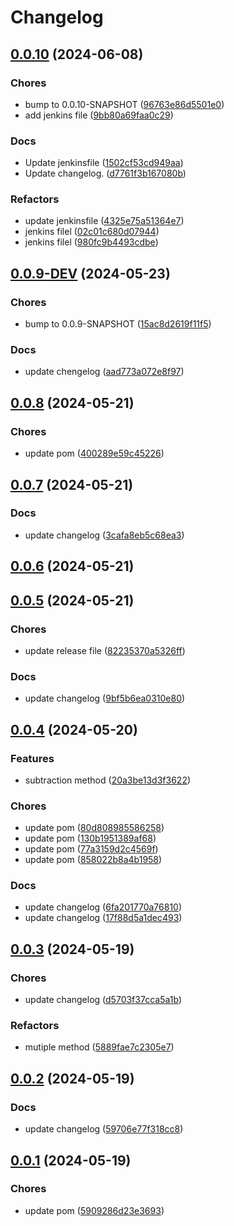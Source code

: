 # Changelog

## [0.0.10](https://github.com/klapertart/sample-app-maven-release/releases/tag/0.0.10) (2024-06-08)






### Chores

-  bump to 0.0.10-SNAPSHOT ([96763e86d5501e0](https://github.com/klapertart/sample-app-maven-release/commit//96763e86d5501e0))
-  add jenkins file ([9bb80a69faa0c29](https://github.com/klapertart/sample-app-maven-release/commit//9bb80a69faa0c29))

### Docs

-  Update jenkinsfile ([1502cf53cd949aa](https://github.com/klapertart/sample-app-maven-release/commit//1502cf53cd949aa))
-  Update changelog. ([d7761f3b167080b](https://github.com/klapertart/sample-app-maven-release/commit//d7761f3b167080b))

### Refactors

-  update jenkinsfile ([4325e75a51364e7](https://github.com/klapertart/sample-app-maven-release/commit//4325e75a51364e7))
-  jenkins filel ([02c01c680d07944](https://github.com/klapertart/sample-app-maven-release/commit//02c01c680d07944))
-  jenkins filel ([980fc9b4493cdbe](https://github.com/klapertart/sample-app-maven-release/commit//980fc9b4493cdbe))

## [0.0.9-DEV](https://github.com/klapertart/sample-app-maven-release/releases/tag/0.0.9-DEV) (2024-05-23)






### Chores

-  bump to 0.0.9-SNAPSHOT ([15ac8d2619f11f5](https://github.com/klapertart/sample-app-maven-release/commit//15ac8d2619f11f5))

### Docs

-  update chengelog ([aad773a072e8f97](https://github.com/klapertart/sample-app-maven-release/commit//aad773a072e8f97))


## [0.0.8](https://github.com/klapertart/sample-app-maven-release/releases/tag/0.0.8) (2024-05-21)






### Chores

-  update pom ([400289e59c45226](https://github.com/klapertart/sample-app-maven-release/commit//400289e59c45226))



## [0.0.7](https://github.com/klapertart/sample-app-maven-release/releases/tag/0.0.7) (2024-05-21)







### Docs

-  update changelog ([3cafa8eb5c68ea3](https://github.com/klapertart/sample-app-maven-release/commit//3cafa8eb5c68ea3))


## [0.0.6](https://github.com/klapertart/sample-app-maven-release/releases/tag/0.0.6) (2024-05-21)









## [0.0.5](https://github.com/klapertart/sample-app-maven-release/releases/tag/0.0.5) (2024-05-21)






### Chores

-  update release file ([82235370a5326ff](https://github.com/klapertart/sample-app-maven-release/commit//82235370a5326ff))

### Docs

-  update changelog ([9bf5b6ea0310e80](https://github.com/klapertart/sample-app-maven-release/commit//9bf5b6ea0310e80))


## [0.0.4](https://github.com/klapertart/sample-app-maven-release/releases/tag/0.0.4) (2024-05-20)



### Features

-  subtraction method ([20a3be13d3f3622](https://github.com/klapertart/sample-app-maven-release/commit//20a3be13d3f3622))



### Chores

-  update pom ([80d808985586258](https://github.com/klapertart/sample-app-maven-release/commit//80d808985586258))
-  update pom ([130b1951389af68](https://github.com/klapertart/sample-app-maven-release/commit//130b1951389af68))
-  update pom ([77a3159d2c4569f](https://github.com/klapertart/sample-app-maven-release/commit//77a3159d2c4569f))
-  update pom ([858022b8a4b1958](https://github.com/klapertart/sample-app-maven-release/commit//858022b8a4b1958))

### Docs

-  update changelog ([6fa201770a76810](https://github.com/klapertart/sample-app-maven-release/commit//6fa201770a76810))
-  update changelog ([17f88d5a1dec493](https://github.com/klapertart/sample-app-maven-release/commit//17f88d5a1dec493))


## [0.0.3](https://github.com/klapertart/sample-app-maven-release/releases/tag/0.0.3) (2024-05-19)






### Chores

-  update changelog ([d5703f37cca5a1b](https://github.com/klapertart/sample-app-maven-release/commit//d5703f37cca5a1b))


### Refactors

-  mutiple method ([5889fae7c2305e7](https://github.com/klapertart/sample-app-maven-release/commit//5889fae7c2305e7))

## [0.0.2](https://github.com/klapertart/sample-app-maven-release/releases/tag/0.0.2) (2024-05-19)







### Docs

-  update changelog ([59706e77f318cc8](https://github.com/klapertart/sample-app-maven-release/commit//59706e77f318cc8))


## [0.0.1](https://github.com/klapertart/sample-app-maven-release/releases/tag/0.0.1) (2024-05-19)






### Chores

-  update pom ([5909286d23e3693](https://github.com/klapertart/sample-app-maven-release/commit//5909286d23e3693))



